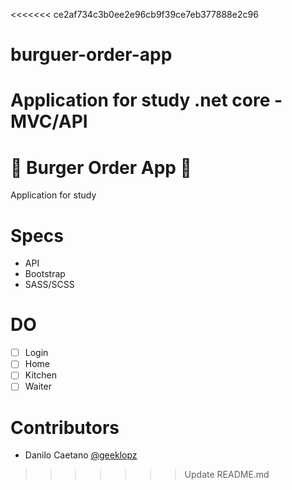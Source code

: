 <<<<<<< ce2af734c3b0ee2e96cb9f39ce7eb377888e2c96
# burguer-order-app
Application for study .net core - MVC/API
=======
# 🍔 Burger Order App 🍔
Application for study

# Specs
- API
- Bootstrap
- SASS/SCSS

# DO
* [ ] Login
* [ ] Home
* [ ] Kitchen
* [ ] Waiter

# Contributors
- Danilo Caetano [ @geeklopz ](https://github.com/geeklopz)
>>>>>>> Update README.md
